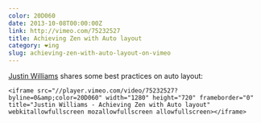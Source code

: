 ```yaml
---
color: 20D060
date: 2013-10-08T00:00:00Z
link: http://vimeo.com/75232527
title: Achieving Zen with Auto layout
category: ❤ing
slug: achieving-zen-with-auto-layout-on-vimeo
---
```


[Justin Williams][justin] shares some best practices on auto layout:

<div class="embed video vimeo">
    <style type="text/css" scoped>
        .embed:after {
            padding-top: 56.25% !important;
        }
    </style>

    <iframe src="//player.vimeo.com/video/75232527?byline=0&amp;color=20D060" width="1280" height="720" frameborder="0" title="Justin Williams - Achieving Zen with Auto layout" webkitallowfullscreen mozallowfullscreen allowfullscreen></iframe>
</div>

[justin]: https://twitter.com/justin
